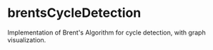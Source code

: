 # brentsCycleDetection
Implementation of Brent's Algorithm for cycle detection, with graph visualization.
